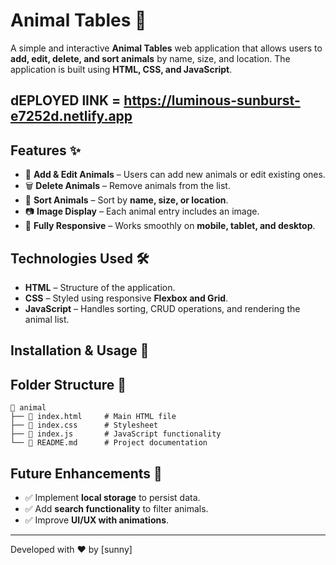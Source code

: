 # Animal Tables 🐾

A simple and interactive **Animal Tables** web application that allows users to **add, edit, delete, and sort animals** by name, size, and location. The application is built using **HTML, CSS, and JavaScript**.

## dEPLOYED lINK = https://luminous-sunburst-e7252d.netlify.app
## Features ✨
- 📌 **Add & Edit Animals** – Users can add new animals or edit existing ones.
- 🗑 **Delete Animals** – Remove animals from the list.
- 📌 **Sort Animals** – Sort by **name, size, or location**.
- 📷 **Image Display** – Each animal entry includes an image.
- 📱 **Fully Responsive** – Works smoothly on **mobile, tablet, and desktop**.

## Technologies Used 🛠
- **HTML** – Structure of the application.
- **CSS** – Styled using responsive **Flexbox and Grid**.
- **JavaScript** – Handles sorting, CRUD operations, and rendering the animal list.

## Installation & Usage 🚀


## Folder Structure 📂
```
📁 animal
├── 📄 index.html     # Main HTML file
├── 📄 index.css      # Stylesheet
├── 📄 index.js       # JavaScript functionality
└── 📄 README.md      # Project documentation
```

## Future Enhancements 🚀
- ✅ Implement **local storage** to persist data.
- ✅ Add **search functionality** to filter animals.
- ✅ Improve **UI/UX with animations**.

---
Developed with ❤️ by [sunny]
